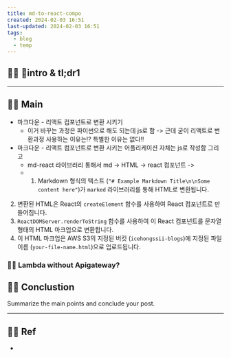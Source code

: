 ```yaml
---
title: md-to-react-compo
created: 2024-02-03 16:51
last-updated: 2024-02-03 16:51
tags:
  - blog
  - temp
---
```


## 👯‍♂️ intro & tl;dr1



--- 

## 👯‍♂️ Main

- 마크다운 - 리액트 컴포넌트로 변환 시키기 
	- 이거 바꾸는 과정은 파이썬으로 해도 되는데 js로 함  -> 근데 굳이 리액트로 변환과정 사용하는 이유는!? 특별한 이유는 없다!! 
- 마크다운 - 리액트 컴포넌트로 변환 시키는 어플리케이션 자체는 js로 작성함 그리고 
	- md-react 라이브러리 통해서  md -> HTML -> react 컴포넌트 -> 
	- 1. Markdown 형식의 텍스트 (`"# Example Markdown Title\n\nSome content here"`)가 `marked` 라이브러리를 통해 HTML로 변환됩니다.
2. 변환된 HTML은 React의 `createElement` 함수를 사용하여 React 컴포넌트로 만들어집니다.
3. `ReactDOMServer.renderToString` 함수를 사용하여 이 React 컴포넌트를 문자열 형태의 HTML 마크업으로 변환합니다.
4. 이 HTML 마크업은 AWS S3의 지정된 버킷 (`icehongssii-blogs`)에 지정된 파일 이름 (`your-file-name.html`)으로 업로드됩니다.


### 👯‍♂️ Lambda without Apigateway?



## 👯‍♂️ Conclustion

Summarize the main points and conclude your post.

--- 

## 👯‍♂️ Ref

- [^1]:  작성자. "제목," 사이트명, 발행날짜, [URL](www.naver.com)

